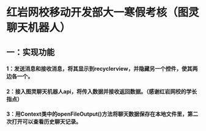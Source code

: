 # 红岩网校移动开发部大一寒假考核（图灵聊天机器人）

## 一：实现功能
#### 1：发送消息和接收消息，将其显示到recyclerview，并隐藏另一个控件，使其两边各一个。
#### 2：接入图灵聊天机器人api，将传入数据并接收返回数据。（感谢红岩网校的学长指点）
#### 3：用Context类中的openFileOutput()方法将聊天数据保存在本地文件里，第二次打开可以查看历史聊天记录。
